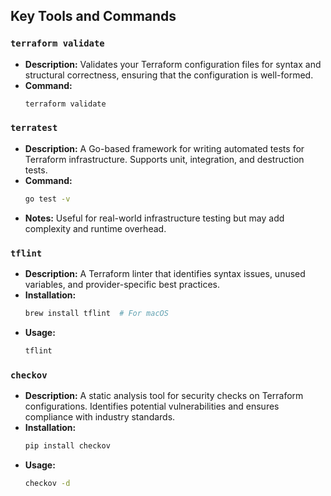
## Key Tools and Commands

### `terraform validate`
- **Description:** Validates your Terraform configuration files for syntax and structural correctness, ensuring that the configuration is well-formed.
- **Command:**
  ```bash
  terraform validate
  ```

### `terratest`
- **Description:** A Go-based framework for writing automated tests for Terraform infrastructure. Supports unit, integration, and destruction tests.
- **Command:**
  ```bash
  go test -v
  ```
- **Notes:** Useful for real-world infrastructure testing but may add complexity and runtime overhead.

### `tflint`
- **Description:** A Terraform linter that identifies syntax issues, unused variables, and provider-specific best practices.
- **Installation:**
  ```bash
  brew install tflint  # For macOS
  ```
- **Usage:**
  ```bash
  tflint
  ```

### `checkov`
- **Description:** A static analysis tool for security checks on Terraform configurations. Identifies potential vulnerabilities and ensures compliance with industry standards.
- **Installation:**
  ```bash
  pip install checkov
  ```
- **Usage:**
  ```bash
  checkov -d
  ```
  